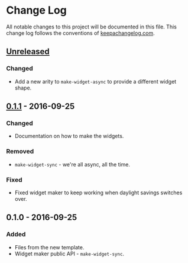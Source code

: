 # Change Log
All notable changes to this project will be documented in this file. This change log follows the conventions of [keepachangelog.com](http://keepachangelog.com/).

## [Unreleased]
### Changed
- Add a new arity to `make-widget-async` to provide a different widget shape.

## [0.1.1] - 2016-09-25
### Changed
- Documentation on how to make the widgets.

### Removed
- `make-widget-sync` - we're all async, all the time.

### Fixed
- Fixed widget maker to keep working when daylight savings switches over.

## 0.1.0 - 2016-09-25
### Added
- Files from the new template.
- Widget maker public API - `make-widget-sync`.

[Unreleased]: https://github.com/your-name/foodwich/compare/0.1.1...HEAD
[0.1.1]: https://github.com/your-name/foodwich/compare/0.1.0...0.1.1
